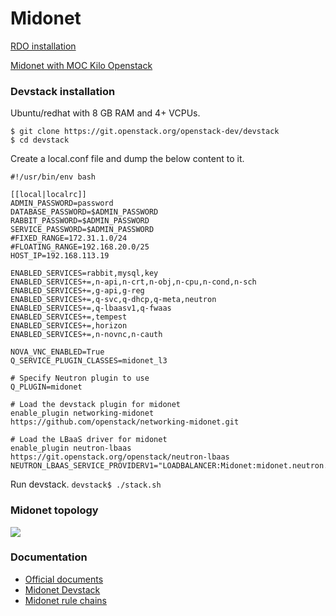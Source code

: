 # Midonet
[RDO installation](https://www.rdoproject.org/networking/midonet-integration_mem-5-rhel-7-kilo-osp)

[Midonet with MOC Kilo Openstack](clusters/kaizen/Midonet-with-openstack-Kilo-release-(MOC-puppet-deployment).html)

### Devstack installation
Ubuntu/redhat with 8 GB RAM and 4+ VCPUs.

```
$ git clone https://git.openstack.org/openstack-dev/devstack
$ cd devstack
```
Create a local.conf file and dump the below content to it.

```
#!/usr/bin/env bash

[[local|localrc]]
ADMIN_PASSWORD=password
DATABASE_PASSWORD=$ADMIN_PASSWORD
RABBIT_PASSWORD=$ADMIN_PASSWORD
SERVICE_PASSWORD=$ADMIN_PASSWORD
#FIXED_RANGE=172.31.1.0/24
#FLOATING_RANGE=192.168.20.0/25
HOST_IP=192.168.113.19

ENABLED_SERVICES=rabbit,mysql,key
ENABLED_SERVICES+=,n-api,n-crt,n-obj,n-cpu,n-cond,n-sch
ENABLED_SERVICES+=,g-api,g-reg
ENABLED_SERVICES+=,q-svc,q-dhcp,q-meta,neutron
ENABLED_SERVICES+=,q-lbaasv1,q-fwaas
ENABLED_SERVICES+=,tempest
ENABLED_SERVICES+=,horizon
ENABLED_SERVICES+=,n-novnc,n-cauth

NOVA_VNC_ENABLED=True
Q_SERVICE_PLUGIN_CLASSES=midonet_l3

# Specify Neutron plugin to use
Q_PLUGIN=midonet

# Load the devstack plugin for midonet
enable_plugin networking-midonet https://github.com/openstack/networking-midonet.git

# Load the LBaaS driver for midonet
enable_plugin neutron-lbaas https://git.openstack.org/openstack/neutron-lbaas
NEUTRON_LBAAS_SERVICE_PROVIDERV1="LOADBALANCER:Midonet:midonet.neutron.services.loadbalancer.driver.MidonetLoadbalancerDriver:default"
```

Run devstack.
`devstack$ ./stack.sh`

### Midonet topology

![](_static/img/midonet-topology.png)

### Documentation
* [Official documents](http://docs.midokura.com/)
* [Midonet Devstack](https://github.com/openstack/networking-midonet/tree/master/devstack)
* [Midonet rule chains](http://blog.midokura.com/2016/04/midonet-rule-chains/)

